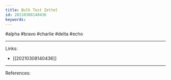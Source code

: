 ```yaml
---
title: Bulk Test Zettel
id: 20210308140436
keywords:
---
```

#alpha #bravo #charlie #delta #echo

---
Links:

- [[20210308140436]]

---
References:
